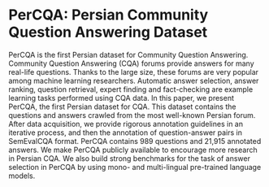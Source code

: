 # PerCQA: Persian Community Question Answering Dataset
PerCQA is the first Persian dataset for Community Question Answering. Community Question Answering (CQA) forums provide answers for many real-life questions. Thanks to the large size, these forums are very popular among machine learning researchers. Automatic answer selection, answer ranking, question retrieval, expert finding and fact-checking are example learning tasks performed using CQA data. In this paper, we present PerCQA, the first Persian dataset for CQA. This dataset contains the questions and answers crawled from the most well-known Persian forum. After data acquisition, we provide rigorous annotation guidelines in an iterative process, and then the annotation of question-answer pairs in SemEvalCQA format. PerCQA contains 989 questions and 21,915 annotated answers. We make PerCQA publicly available to encourage more research in Persian CQA. We also build strong benchmarks for the task of answer selection in PerCQA by using mono- and multi-lingual pre-trained language models.
